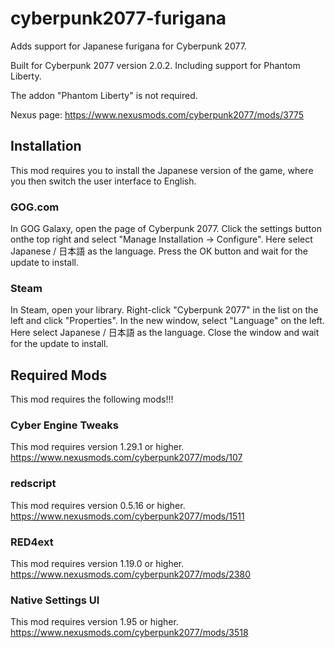 # cyberpunk2077-furigana
Adds support for Japanese furigana for Cyberpunk 2077.

Built for Cyberpunk 2077 version 2.0.2. Including support for Phantom Liberty.

The addon "Phantom Liberty" is not required.

Nexus page: https://www.nexusmods.com/cyberpunk2077/mods/3775


## Installation
This mod requires you to install the Japanese version of the game, where you then switch the user interface to English.


### GOG.com
In GOG Galaxy, open the page of Cyberpunk 2077. Click the settings button onthe top right and select "Manage Installation -> Configure". Here select Japanese / 日本語 as the language. Press the OK button and wait for the update to install.


### Steam
In Steam, open your library. Right-click "Cyberpunk 2077" in the list on the left and click "Properties". In the new window, select "Language" on the left. Here select Japanese / 日本語 as the language. Close the window and wait for the update to install.


## Required Mods
This mod requires the following mods!!!


### Cyber Engine Tweaks
This mod requires version 1.29.1 or higher.<br/>
https://www.nexusmods.com/cyberpunk2077/mods/107


### redscript
This mod requires version 0.5.16 or higher.<br/>
https://www.nexusmods.com/cyberpunk2077/mods/1511


### RED4ext
This mod requires version 1.19.0 or higher.<br/>
https://www.nexusmods.com/cyberpunk2077/mods/2380


### Native Settings UI
This mod requires version 1.95 or higher.<br/>
https://www.nexusmods.com/cyberpunk2077/mods/3518
